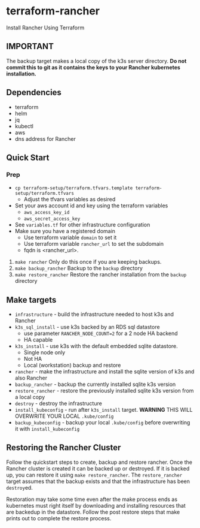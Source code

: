 # terraform-rancher
Install Rancher Using Terraform

## IMPORTANT
The backup target makes a local copy of the k3s server directory. **Do not commit this to git as it contains the keys to your Rancher kubernetes installation.**

## Dependencies

* terraform
* helm
* jq
* kubectl
* aws
* dns address for Rancher

## Quick Start

### Prep
* `cp terraform-setup/terraform.tfvars.template terraform-setup/terraform.tfvars`
    * Adjust the tfvars variables as desired
* Set your aws account id and key using the terraform variables
    * `aws_access_key_id`
    * `aws_secret_access_key`
* See `variables.tf` for other infrastructure configuration 
* Make sure you have a registered domain
    * Use terraform variable `domain` to set it
    * Use terraform variable `rancher_url` to set the subdomain
    * fqdn is <rancher_url>.<domain>

1. `make rancher` Only do this once if you are keeping backups.
1. `make backup_rancher` Backup to the `backup` directory
1. `make restore_rancher` Restore the rancher installation from the `backup` directory

## Make targets

* `infrastructure` - build the infrastructure needed to host k3s and Rancher
* `k3s_sql_install` - use k3s backed by an RDS sql datastore
    * use parameter `RANCHER_NODE_COUNT=2` for a 2 node HA backend
    * HA capable
* `k3s_install` - use k3s with the default embedded sqlite datastore. 
    * Single node only
    * Not HA
    * Local (workstation) backup and restore
* `rancher` - make the infrastructure and install the sqlite version of k3s and also Rancher
* `backup_rancher` - backup the currently installed sqlite k3s version
* `restore_rancher` - restore the previously installed sqlite k3s version from a local copy
* `destroy` - destroy the infrastructure 
* `install_kubeconfig` - run after `k3s_install` target. **WARNING** THIS WILL OVERWRITE YOUR LOCAL `.kube/config`
* `backup_kubeconfig` - backup your local `.kube/config` before overwriting it with `install_kubeconfig`

## Restoring the Rancher Cluster

Follow the quickstart steps to create, backup and restore rancher. Once the Rancher cluster is created it can be backed up or destroyed. If it is backed up, you can restore it using `make restore_rancher`. The `restore_rancher` target assumes that the backup exists and that the infrastructure has been `destroy`ed. 


Restoration may take some time even after the make process ends as kubernetes must right itself by downloading and installing resources that are backedup in the datastore. Follow the post restore steps that make prints out to complete the restore process.